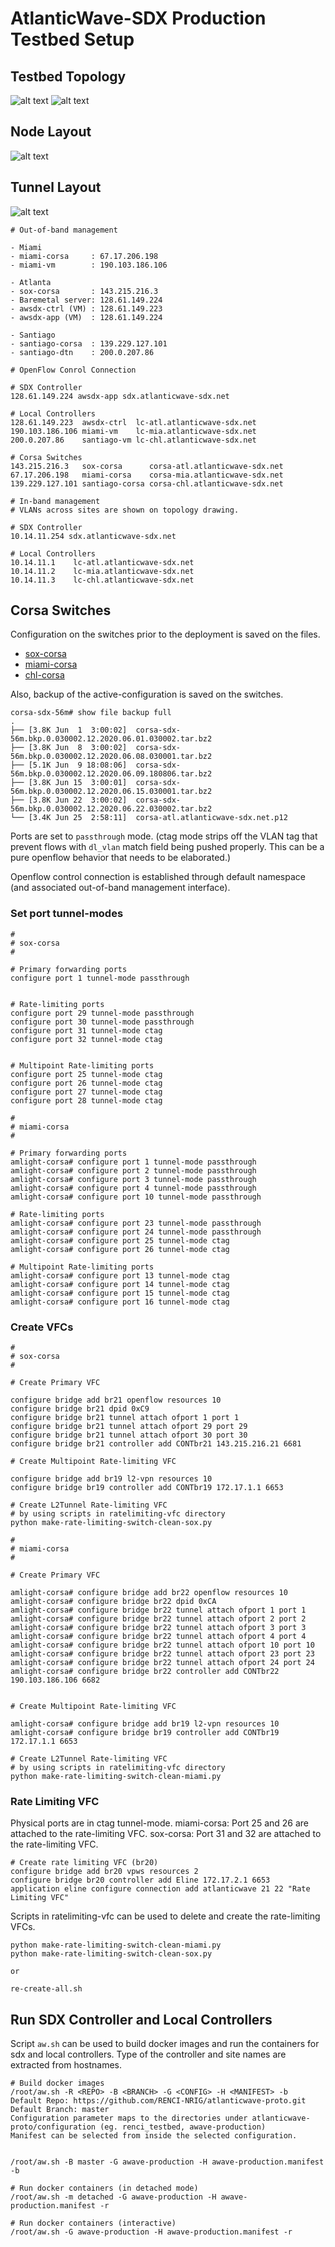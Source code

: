 # AtlanticWave-SDX Production Testbed Setup 

## Testbed Topology

![alt text](figures/AW-SDX-Production_Setup-0-Topology.png)
![alt text](figures/AW-SDX-Production_Setup-Topology-amlight.png)

## Node Layout

![alt text](figures/AW-SDX-Production_Setup-2-Node_Layout.png)

## Tunnel Layout

![alt text](figures/AW-SDX-Production_Setup-3-Tunnel_Layout-L2Multipoint.png)


```
# Out-of-band management

- Miami
- miami-corsa     : 67.17.206.198
- miami-vm        : 190.103.186.106

- Atlanta
- sox-corsa       : 143.215.216.3
- Baremetal server: 128.61.149.224
- awsdx-ctrl (VM) : 128.61.149.223
- awsdx-app (VM)  : 128.61.149.224

- Santiago
- santiago-corsa  : 139.229.127.101
- santiago-dtn    : 200.0.207.86

# OpenFlow Conrol Connection

# SDX Controller
128.61.149.224 awsdx-app sdx.atlanticwave-sdx.net

# Local Controllers 
128.61.149.223  awsdx-ctrl  lc-atl.atlanticwave-sdx.net
190.103.186.106 miami-vm    lc-mia.atlanticwave-sdx.net
200.0.207.86    santiago-vm lc-chl.atlanticwave-sdx.net

# Corsa Switches
143.215.216.3   sox-corsa      corsa-atl.atlanticwave-sdx.net
67.17.206.198   miami-corsa    corsa-mia.atlanticwave-sdx.net
139.229.127.101 santiago-corsa corsa-chl.atlanticwave-sdx.net

```

```
# In-band management
# VLANs across sites are shown on topology drawing.

# SDX Controller
10.14.11.254 sdx.atlanticwave-sdx.net

# Local Controllers
10.14.11.1    lc-atl.atlanticwave-sdx.net
10.14.11.2    lc-mia.atlanticwave-sdx.net
10.14.11.3    lc-chl.atlanticwave-sdx.net

```

## Corsa Switches

Configuration on the switches prior to the deployment is saved on the files.
- [sox-corsa](config/sox-corsa.cfg)
- [miami-corsa](config/miami-corsa.cfg)
- [chl-corsa](config/chl-corsa.cfg)

Also, backup of the active-configuration is saved on the switches.

```
corsa-sdx-56m# show file backup full 
.
├── [3.8K Jun  1  3:00:02]  corsa-sdx-56m.bkp.0.030002.12.2020.06.01.030002.tar.bz2
├── [3.8K Jun  8  3:00:02]  corsa-sdx-56m.bkp.0.030002.12.2020.06.08.030001.tar.bz2
├── [5.1K Jun  9 18:08:06]  corsa-sdx-56m.bkp.0.030002.12.2020.06.09.180806.tar.bz2
├── [3.8K Jun 15  3:00:01]  corsa-sdx-56m.bkp.0.030002.12.2020.06.15.030001.tar.bz2
├── [3.8K Jun 22  3:00:02]  corsa-sdx-56m.bkp.0.030002.12.2020.06.22.030002.tar.bz2
└── [3.4K Jun 25  2:58:11]  corsa-atl.atlanticwave-sdx.net.p12
```


Ports are set to `passthrough` mode. (ctag mode strips off the VLAN tag that prevent flows with `dl_vlan` match field being pushed properly. This can be a pure openflow behavior that needs to be elaborated.)

Openflow control connection is established through default namespace (and associated out-of-band management interface).


### Set port tunnel-modes


```
#
# sox-corsa
#

# Primary forwarding ports
configure port 1 tunnel-mode passthrough 


# Rate-limiting ports 
configure port 29 tunnel-mode passthrough 
configure port 30 tunnel-mode passthrough
configure port 31 tunnel-mode ctag
configure port 32 tunnel-mode ctag


# Multipoint Rate-limiting ports
configure port 25 tunnel-mode ctag
configure port 26 tunnel-mode ctag
configure port 27 tunnel-mode ctag
configure port 28 tunnel-mode ctag

```

```
#
# miami-corsa
#

# Primary forwarding ports
amlight-corsa# configure port 1 tunnel-mode passthrough 
amlight-corsa# configure port 2 tunnel-mode passthrough
amlight-corsa# configure port 3 tunnel-mode passthrough
amlight-corsa# configure port 4 tunnel-mode passthrough
amlight-corsa# configure port 10 tunnel-mode passthrough

# Rate-limiting ports 
amlight-corsa# configure port 23 tunnel-mode passthrough 
amlight-corsa# configure port 24 tunnel-mode passthrough
amlight-corsa# configure port 25 tunnel-mode ctag
amlight-corsa# configure port 26 tunnel-mode ctag

# Multipoint Rate-limiting ports
amlight-corsa# configure port 13 tunnel-mode ctag
amlight-corsa# configure port 14 tunnel-mode ctag
amlight-corsa# configure port 15 tunnel-mode ctag
amlight-corsa# configure port 16 tunnel-mode ctag
```




### Create VFCs 

```
#
# sox-corsa
#

# Create Primary VFC

configure bridge add br21 openflow resources 10
configure bridge br21 dpid 0xC9
configure bridge br21 tunnel attach ofport 1 port 1
configure bridge br21 tunnel attach ofport 29 port 29
configure bridge br21 tunnel attach ofport 30 port 30
configure bridge br21 controller add CONTbr21 143.215.216.21 6681

# Create Multipoint Rate-limiting VFC

configure bridge add br19 l2-vpn resources 10
configure bridge br19 controller add CONTbr19 172.17.1.1 6653 

# Create L2Tunnel Rate-limiting VFC
# by using scripts in ratelimiting-vfc directory
python make-rate-limiting-switch-clean-sox.py

```

```
#
# miami-corsa
#

# Create Primary VFC

amlight-corsa# configure bridge add br22 openflow resources 10
amlight-corsa# configure bridge br22 dpid 0xCA
amlight-corsa# configure bridge br22 tunnel attach ofport 1 port 1
amlight-corsa# configure bridge br22 tunnel attach ofport 2 port 2
amlight-corsa# configure bridge br22 tunnel attach ofport 3 port 3
amlight-corsa# configure bridge br22 tunnel attach ofport 4 port 4
amlight-corsa# configure bridge br22 tunnel attach ofport 10 port 10
amlight-corsa# configure bridge br22 tunnel attach ofport 23 port 23
amlight-corsa# configure bridge br22 tunnel attach ofport 24 port 24
amlight-corsa# configure bridge br22 controller add CONTbr22 190.103.186.106 6682


# Create Multipoint Rate-limiting VFC

amlight-corsa# configure bridge add br19 l2-vpn resources 10
amlight-corsa# configure bridge br19 controller add CONTbr19 172.17.1.1 6653 

# Create L2Tunnel Rate-limiting VFC
# by using scripts in ratelimiting-vfc directory
python make-rate-limiting-switch-clean-miami.py
```


### Rate Limiting VFC

Physical ports are in ctag tunnel-mode.
miami-corsa: Port 25 and 26 are attached to the rate-limiting VFC.
sox-corsa: Port 31 and 32 are attached to the rate-limiting VFC.

```
# Create rate limiting VFC (br20) 
configure bridge add br20 vpws resources 2
configure bridge br20 controller add Eline 172.17.2.1 6653
application eline configure connection add atlanticwave 21 22 "Rate Limiting VFC"
```

Scripts in ratelimiting-vfc can be used to delete and create the rate-limiting VFCs.

```
python make-rate-limiting-switch-clean-miami.py 
python make-rate-limiting-switch-clean-sox.py 

or 

re-create-all.sh

```


## Run SDX Controller and Local Controllers

Script `aw.sh` can be used to build docker images and run the containers for sdx and local controllers.
Type of the controller and site names are extracted from hostnames. 

```
# Build docker images
/root/aw.sh -R <REPO> -B <BRANCH> -G <CONFIG> -H <MANIFEST> -b
Default Repo: https://github.com/RENCI-NRIG/atlanticwave-proto.git
Default Branch: master
Configuration parameter maps to the directories under atlanticwave-proto/configuration (eg. renci_testbed, awave-production)
Manifest can be selected from inside the selected configuration.


/root/aw.sh -B master -G awave-production -H awave-production.manifest -b

# Run docker containers (in detached mode)
/root/aw.sh -m detached -G awave-production -H awave-production.manifest -r 

# Run docker containers (interactive)
/root/aw.sh -G awave-production -H awave-production.manifest -r 
```

